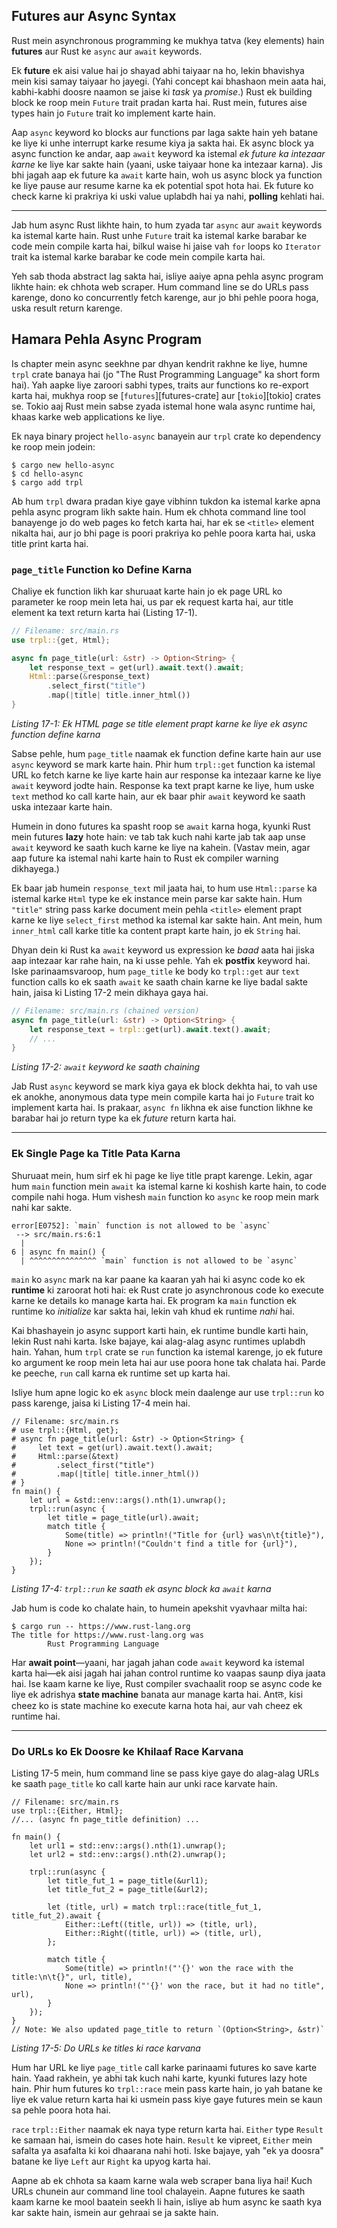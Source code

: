 ## Futures aur Async Syntax

Rust mein asynchronous programming ke mukhya tatva (key elements) hain **futures** aur Rust ke `async` aur `await` keywords.

Ek **future** ek aisi value hai jo shayad abhi taiyaar na ho, lekin bhavishya mein kisi samay taiyaar ho jayegi. (Yahi concept kai bhashaon mein aata hai, kabhi-kabhi doosre naamon se jaise ki *task* ya *promise*.) Rust ek building block ke roop mein `Future` trait pradan karta hai. Rust mein, futures aise types hain jo `Future` trait ko implement karte hain.

Aap `async` keyword ko blocks aur functions par laga sakte hain yeh batane ke liye ki unhe interrupt karke resume kiya ja sakta hai. Ek async block ya async function ke andar, aap `await` keyword ka istemal *ek future ka intezaar karne* ke liye kar sakte hain (yaani, uske taiyaar hone ka intezaar karna). Jis bhi jagah aap ek future ka `await` karte hain, woh us async block ya function ke liye pause aur resume karne ka ek potential spot hota hai. Ek future ko check karne ki prakriya ki uski value uplabdh hai ya nahi, **polling** kehlati hai.

-----

Jab hum async Rust likhte hain, to hum zyada tar `async` aur `await` keywords ka istemal karte hain. Rust unhe `Future` trait ka istemal karke barabar ke code mein compile karta hai, bilkul waise hi jaise vah `for` loops ko `Iterator` trait ka istemal karke barabar ke code mein compile karta hai.

Yeh sab thoda abstract lag sakta hai, isliye aaiye apna pehla async program likhte hain: ek chhota web scraper. Hum command line se do URLs pass karenge, dono ko concurrently fetch karenge, aur jo bhi pehle poora hoga, uska result return karenge.

## Hamara Pehla Async Program

Is chapter mein async seekhne par dhyan kendrit rakhne ke liye, humne `trpl` crate banaya hai (jo "The Rust Programming Language" ka short form hai). Yah aapke liye zaroori sabhi types, traits aur functions ko re-export karta hai, mukhya roop se [`futures`][futures-crate] aur [`tokio`][tokio] crates se. Tokio aaj Rust mein sabse zyada istemal hone wala async runtime hai, khaas karke web applications ke liye.

Ek naya binary project `hello-async` banayein aur `trpl` crate ko dependency ke roop mein jodein:

```console
$ cargo new hello-async
$ cd hello-async
$ cargo add trpl
```

Ab hum `trpl` dwara pradan kiye gaye vibhinn tukdon ka istemal karke apna pehla async program likh sakte hain. Hum ek chhota command line tool banayenge jo do web pages ko fetch karta hai, har ek se `<title>` element nikalta hai, aur jo bhi page is poori prakriya ko pehle poora karta hai, uska title print karta hai.

### `page_title` Function ko Define Karna

Chaliye ek function likh kar shuruaat karte hain jo ek page URL ko parameter ke roop mein leta hai, us par ek request karta hai, aur title element ka text return karta hai (Listing 17-1).

```rust
// Filename: src/main.rs
use trpl::{get, Html};

async fn page_title(url: &str) -> Option<String> {
    let response_text = get(url).await.text().await;
    Html::parse(&response_text)
        .select_first("title")
        .map(|title| title.inner_html())
}
```

*Listing 17-1: Ek HTML page se title element prapt karne ke liye ek async function define karna*

Sabse pehle, hum `page_title` naamak ek function define karte hain aur use `async` keyword se mark karte hain. Phir hum `trpl::get` function ka istemal URL ko fetch karne ke liye karte hain aur response ka intezaar karne ke liye `await` keyword jodte hain. Response ka text prapt karne ke liye, hum uske `text` method ko call karte hain, aur ek baar phir `await` keyword ke saath uska intezaar karte hain.

Humein in dono futures ka spasht roop se `await` karna hoga, kyunki Rust mein futures **lazy** hote hain: ve tab tak kuch nahi karte jab tak aap unse `await` keyword ke saath kuch karne ke liye na kahein. (Vastav mein, agar aap future ka istemal nahi karte hain to Rust ek compiler warning dikhayega.)

Ek baar jab humein `response_text` mil jaata hai, to hum use `Html::parse` ka istemal karke `Html` type ke ek instance mein parse kar sakte hain. Hum `"title"` string pass karke document mein pehla `<title>` element prapt karne ke liye `select_first` method ka istemal kar sakte hain. Ant mein, hum `inner_html` call karke title ka content prapt karte hain, jo ek `String` hai.

Dhyan dein ki Rust ka `await` keyword us expression ke *baad* aata hai jiska aap intezaar kar rahe hain, na ki usse pehle. Yah ek **postfix** keyword hai. Iske parinaamsvaroop, hum `page_title` ke body ko `trpl::get` aur `text` function calls ko ek saath `await` ke saath chain karne ke liye badal sakte hain, jaisa ki Listing 17-2 mein dikhaya gaya hai.

```rust
// Filename: src/main.rs (chained version)
async fn page_title(url: &str) -> Option<String> {
    let response_text = trpl::get(url).await.text().await;
    // ...
}
```

*Listing 17-2: `await` keyword ke saath chaining*

Jab Rust `async` keyword se mark kiya gaya ek block dekhta hai, to vah use ek anokhe, anonymous data type mein compile karta hai jo `Future` trait ko implement karta hai. Is prakaar, `async fn` likhna ek aise function likhne ke barabar hai jo return type ka ek *future* return karta hai.

-----

### Ek Single Page ka Title Pata Karna

Shuruaat mein, hum sirf ek hi page ke liye title prapt karenge. Lekin, agar hum `main` function mein `await` ka istemal karne ki koshish karte hain, to code compile nahi hoga. Hum vishesh `main` function ko `async` ke roop mein mark nahi kar sakte.

```text
error[E0752]: `main` function is not allowed to be `async`
 --> src/main.rs:6:1
  |
6 | async fn main() {
  | ^^^^^^^^^^^^^^^ `main` function is not allowed to be `async`
```

`main` ko `async` mark na kar paane ka kaaran yah hai ki async code ko ek **runtime** ki zaroorat hoti hai: ek Rust crate jo asynchronous code ko execute karne ke details ko manage karta hai. Ek program ka `main` function ek runtime ko *initialize* kar sakta hai, lekin vah khud ek runtime *nahi* hai.

Kai bhashayein jo async support karti hain, ek runtime bundle karti hain, lekin Rust nahi karta. Iske bajaye, kai alag-alag async runtimes uplabdh hain. Yahan, hum `trpl` crate se `run` function ka istemal karenge, jo ek future ko argument ke roop mein leta hai aur use poora hone tak chalata hai. Parde ke peeche, `run` call karna ek runtime set up karta hai.

Isliye hum apne logic ko ek `async` block mein daalenge aur use `trpl::run` ko pass karenge, jaisa ki Listing 17-4 mein hai.

```rust,should_panic,noplayground
// Filename: src/main.rs
# use trpl::{Html, get};
# async fn page_title(url: &str) -> Option<String> {
#     let text = get(url).await.text().await;
#     Html::parse(&text)
#         .select_first("title")
#         .map(|title| title.inner_html())
# }
fn main() {
    let url = &std::env::args().nth(1).unwrap();
    trpl::run(async {
        let title = page_title(url).await;
        match title {
            Some(title) => println!("Title for {url} was\n\t{title}"),
            None => println!("Couldn't find a title for {url}"),
        }
    });
}
```

*Listing 17-4: `trpl::run` ke saath ek async block ka `await` karna*

Jab hum is code ko chalate hain, to humein apekshit vyavhaar milta hai:

```console
$ cargo run -- https://www.rust-lang.org
The title for https://www.rust-lang.org was
        Rust Programming Language
```

Har **await point**—yaani, har jagah jahan code `await` keyword ka istemal karta hai—ek aisi jagah hai jahan control runtime ko vaapas saunp diya jaata hai. Ise kaam karne ke liye, Rust compiler svachaalit roop se async code ke liye ek adrishya **state machine** banata aur manage karta hai. Antतः, kisi cheez ko is state machine ko execute karna hota hai, aur vah cheez ek runtime hai.

-----

### Do URLs ko Ek Doosre ke Khilaaf Race Karvana

Listing 17-5 mein, hum command line se pass kiye gaye do alag-alag URLs ke saath `page_title` ko call karte hain aur unki race karvate hain.

```rust,should_panic,noplayground
// Filename: src/main.rs
use trpl::{Either, Html};
//... (async fn page_title definition) ...

fn main() {
    let url1 = std::env::args().nth(1).unwrap();
    let url2 = std::env::args().nth(2).unwrap();

    trpl::run(async {
        let title_fut_1 = page_title(&url1);
        let title_fut_2 = page_title(&url2);

        let (title, url) = match trpl::race(title_fut_1, title_fut_2).await {
            Either::Left((title, url)) => (title, url),
            Either::Right((title, url)) => (title, url),
        };
        
        match title {
            Some(title) => println!("'{}' won the race with the title:\n\t{}", url, title),
            None => println!("'{}' won the race, but it had no title", url),
        }
    });
}
// Note: We also updated page_title to return `(Option<String>, &str)`
```

*Listing 17-5: Do URLs ke titles ki race karvana*

Hum har URL ke liye `page_title` call karke parinaami futures ko save karte hain. Yaad rakhein, ye abhi tak kuch nahi karte, kyunki futures lazy hote hain. Phir hum futures ko `trpl::race` mein pass karte hain, jo yah batane ke liye ek value return karta hai ki usmein pass kiye gaye futures mein se kaun sa pehle poora hota hai.

`race` `trpl::Either` naamak ek naya type return karta hai. `Either` type `Result` ke samaan hai, ismein do cases hote hain. `Result` ke vipreet, `Either` mein safalta ya asafalta ki koi dhaarana nahi hoti. Iske bajaye, yah "ek ya doosra" batane ke liye `Left` aur `Right` ka upyog karta hai.

Aapne ab ek chhota sa kaam karne wala web scraper bana liya hai\! Kuch URLs chunein aur command line tool chalayein. Aapne futures ke saath kaam karne ke mool baatein seekh li hain, isliye ab hum async ke saath kya kar sakte hain, ismein aur gehraai se ja sakte hain.